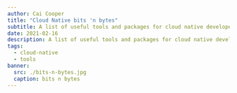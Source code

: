 ```yaml
---
author: Cai Cooper
title: "Cloud Native bits 'n bytes"
subtitle: A list of useful tools and packages for cloud native developers 
date: 2021-02-16
description: A list of useful tools and packages for cloud native developers 
tags:
  - cloud-native
  - tools
banner:
  src: ./bits-n-bytes.jpg
  caption: bits n bytes
---
```

